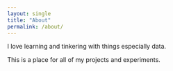 ```yaml
---
layout: single
title: "About"
permalink: /about/
---
```


I love learning and tinkering with things especially data.

This is a place for all of my projects and experiments.
